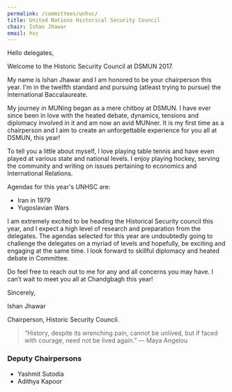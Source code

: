 ```yaml
---
permalink: /committees/unhsc/
title: United Nations Historical Security Council
chair: Ishan Jhawar
email: hsc
---
```


Hello delegates,

Welcome to the Historic Security Council at DSMUN 2017.

My name is Ishan Jhawar and I am honored to be your chairperson this year. I'm in the twelfth standard and pursuing (atleast trying to pursue) the International Baccalaureate.  

My journey in MUNing began as a mere chitboy at DSMUN. I have ever since been in love with the heated debate, dynamics, tensions and diplomacy involved in it and am now an avid MUNner. It is my first time as a chairperson and I aim to create an unforgettable experience for you all at DSMUN, this year!

To tell you a little about myself, I love playing table tennis and have even played at various state and national levels. I enjoy playing hockey, serving the community and writing on issues pertaining to economics and International Relations.

Agendas for this year's UNHSC are:

- Iran in 1979
- Yugoslavian Wars

I am extremely excited to be heading the Historical Security council this year, and I expect a high level of research and preparation from the delegates. The agendas selected for this year are undoubtedly going to challenge the delegates on a myriad of levels and hopefully, be exciting and engaging at the same time. I look forward to skillful diplomacy and heated debate in Committee.

Do feel free to reach out to me for any and all concerns you may have.
I can’t wait to meet you all at Chandgbagh this year!

Sincerely,

Ishan Jhawar

Chairperson, Historic Security Council.


> “History, despite its wrenching pain, cannot be unlived, but if faced with courage, need not be lived again.”
  — Maya Angelou


### Deputy Chairpersons

- Yashmit Sutodia
- Adithya Kapoor
